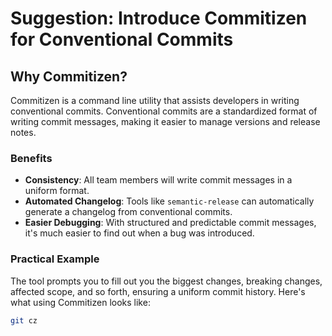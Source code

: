 # Suggestion: Introduce Commitizen for Conventional Commits

## Why Commitizen?

Commitizen is a command line utility that assists developers in writing conventional commits. Conventional commits are a standardized format of writing commit messages, making it easier to manage versions and release notes.

### Benefits

- **Consistency**: All team members will write commit messages in a uniform format.
- **Automated Changelog**: Tools like `semantic-release` can automatically generate a changelog from conventional commits.
- **Easier Debugging**: With structured and predictable commit messages, it's much easier to find out when a bug was introduced.
  
### Practical Example

The tool prompts you to fill out you the biggest changes, breaking changes, affected scope, and so forth, ensuring a uniform commit history. Here's what using Commitizen looks like:

```bash
git cz
```



